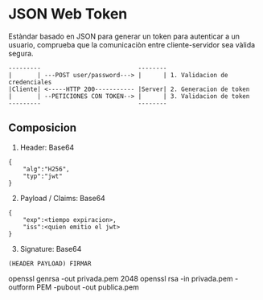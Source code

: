 # JSON Web Token

Estàndar basado en JSON para generar un token para autenticar a un usuario, comprueba que la comunicaciòn entre cliente-servidor sea vàlida segura.

```
---------                           --------
|       | ---POST user/password---> |      | 1. Validacion de credenciales
|Cliente| <-----HTTP 200----------- |Server| 2. Generacion de token
|       | --PETICIONES CON TOKEN--> |      | 3. Validacion de token
---------                           --------
```

## Composicion

1. Header: Base64

```
{
    "alg":"H256",
    "typ":"jwt"
}
```

2. Payload / Claims: Base64

```
{
    "exp":<tiempo expiracion>,
    "iss":<quien emitio el jwt>
}
```

3. Signature: Base64

```
(HEADER PAYLOAD) FIRMAR
```

openssl genrsa -out privada.pem 2048
openssl rsa -in privada.pem -outform PEM -pubout -out publica.pem
